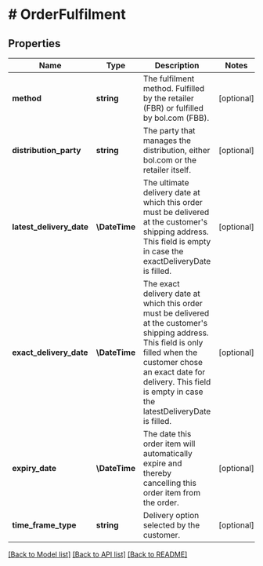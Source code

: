 # # OrderFulfilment

## Properties

Name | Type | Description | Notes
------------ | ------------- | ------------- | -------------
**method** | **string** | The fulfilment method. Fulfilled by the retailer (FBR) or fulfilled by bol.com (FBB). | [optional]
**distribution_party** | **string** | The party that manages the distribution, either bol.com or the retailer itself. | [optional]
**latest_delivery_date** | **\DateTime** | The ultimate delivery date at which this order must be delivered at the customer&#39;s shipping address. This field is empty in case the exactDeliveryDate is filled. | [optional]
**exact_delivery_date** | **\DateTime** | The exact delivery date at which this order must be delivered at the customer&#39;s shipping address. This field is only filled when the customer chose an exact date for delivery. This field is empty in case the latestDeliveryDate is filled. | [optional]
**expiry_date** | **\DateTime** | The date this order item will automatically expire and thereby cancelling this order item from the order. | [optional]
**time_frame_type** | **string** | Delivery option selected by the customer. | [optional]

[[Back to Model list]](../../README.md#models) [[Back to API list]](../../README.md#endpoints) [[Back to README]](../../README.md)
